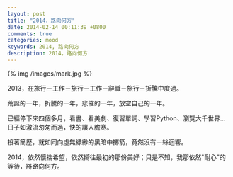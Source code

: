 ```yaml
---
layout: post
title: "2014，路向何方"
date: 2014-02-14 00:11:39 +0800
comments: true
categories: mood
keywords: 2014, 路向何方
description: 2014，路向何方
---
```

{% img /images/mark.jpg %}  
  
2013，在旅行－工作－旅行－工作－辭職－旅行－折騰中度過。  
  
荒誕的一年，折騰的一年，悲催的一年，放空自己的一年。  
  
已經停下來四個多月，看書、看美劇、復習單詞、學習Python、瀏覽大千世界...日子如激流匆匆而過，快的讓人膽寒。  
  
投著簡歷，就如同向虛無縹緲的黑暗中擲箭，竟然沒有一絲迴響。  
  
2014，依然懷揣希望，依然嚮往最初的那份美好；只是不知，我那依然"耐心"的等待，將路向何方。